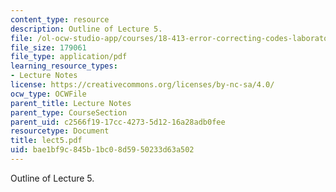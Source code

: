 ```yaml
---
content_type: resource
description: Outline of Lecture 5.
file: /ol-ocw-studio-app/courses/18-413-error-correcting-codes-laboratory-spring-2004/bae1bf9c845b1bc08d5950233d63a502_lect5.pdf
file_size: 179061
file_type: application/pdf
learning_resource_types:
- Lecture Notes
license: https://creativecommons.org/licenses/by-nc-sa/4.0/
ocw_type: OCWFile
parent_title: Lecture Notes
parent_type: CourseSection
parent_uid: c2566f19-17cc-4273-5d12-16a28adb0fee
resourcetype: Document
title: lect5.pdf
uid: bae1bf9c-845b-1bc0-8d59-50233d63a502
---
```

Outline of Lecture 5.